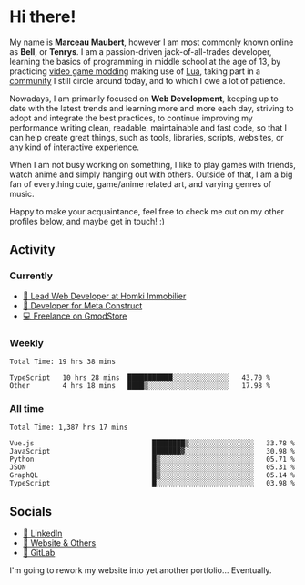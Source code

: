 # Hi there!

My name is **Marceau Maubert**, however I am most commonly known online as **Bell**, or **Tenrys**. I am a passion-driven jack-of-all-trades developer, learning the basics of programming in middle school at the age of 13, by practicing [video game modding](https://garrysmod.com) making use of [Lua](https://lua.org), taking part in a [community](https://metastruct.net) I still circle around today, and to which I owe a lot of patience.

Nowadays, I am primarily focused on **Web Development**, keeping up to date with the latest trends and learning more and more each day, striving to adopt  and integrate the best practices, to continue improving my performance writing clean, readable, maintainable and fast code, so that I can help create great things, such as tools, libraries, scripts, websites, or any kind of interactive experience.

When I am not busy working on something, I like to play games with friends, watch anime and simply hanging out with others. Outside of that, I am a big fan of everything cute, game/anime related art, and varying genres of music.

Happy to make your acquaintance, feel free to check me out on my other profiles below, and maybe get in touch! :)

## Activity

### Currently

- [🏢 Lead Web Developer at Homki Immobilier](https://homki-immobilier.com)
- [🎈 Developer for Meta Construct](https://metastruct.net)
- [💻 Freelance on GmodStore](https://www.gmodstore.com/users/Tenrys)

### Weekly
<!--START_SECTION:wakaWeekly-->

```text
Total Time: 19 hrs 38 mins

TypeScript   10 hrs 28 mins  ███████████░░░░░░░░░░░░░░   43.70 %
Other        4 hrs 18 mins   ████▒░░░░░░░░░░░░░░░░░░░░   17.98 %
```

<!--END_SECTION:wakaWeekly-->

### All time
<!--START_SECTION:wakaTotal-->

```text
Total Time: 1,387 hrs 17 mins

Vue.js                             ████████▒░░░░░░░░░░░░░░░░   33.78 %
JavaScript                         ███████▓░░░░░░░░░░░░░░░░░   30.98 %
Python                             █▒░░░░░░░░░░░░░░░░░░░░░░░   05.71 %
JSON                               █▒░░░░░░░░░░░░░░░░░░░░░░░   05.31 %
GraphQL                            █▒░░░░░░░░░░░░░░░░░░░░░░░   05.14 %
TypeScript                         █░░░░░░░░░░░░░░░░░░░░░░░░   03.98 %
```

<!--END_SECTION:wakaTotal-->

## Socials

- [👔 LinkedIn](https://www.linkedin.com/in/marceau-maubert)
- [🔗 Website & Others](https://bell.moe)
- [🦊 GitLab](https://gitlab.com/Tenrys)

I'm going to rework my website into yet another portfolio... Eventually.

